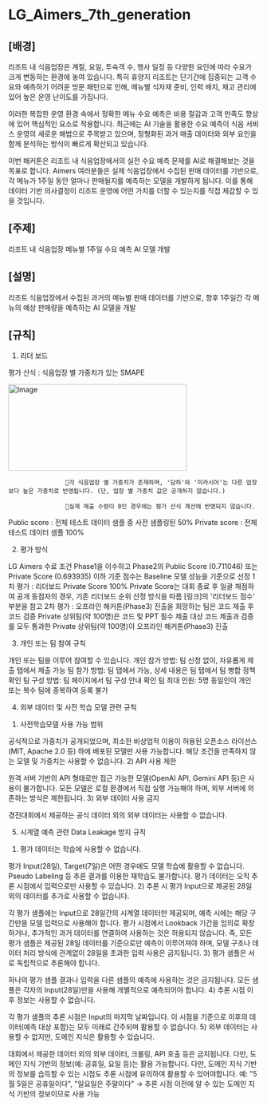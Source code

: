# LG_Aimers_7th_generation
## [배경] 
리조트 내 식음업장은 계절, 요일, 투숙객 수, 행사 일정 등 다양한 요인에 따라 수요가 크게 변동하는 환경에 놓여 있습니다. 특히 휴양지 리조트는 단기간에 집중되는 고객 수요와 예측하기 어려운 방문 패턴으로 인해, 메뉴별 식자재 준비, 인력 배치, 재고 관리에 있어 높은 운영 난이도를 가집니다.

이러한 복잡한 운영 환경 속에서 정확한 메뉴 수요 예측은 비용 절감과 고객 만족도 향상에 있어 핵심적인 요소로 작용합니다. 최근에는 AI 기술을 활용한 수요 예측이 식음 서비스 운영의 새로운 해법으로 주목받고 있으며, 정형화된 과거 매출 데이터와 외부 요인을 함께 분석하는 방식이 빠르게 확산되고 있습니다.

이번 해커톤은 리조트 내 식음업장에서의 실전 수요 예측 문제를 AI로 해결해보는 것을 목표로 합니다. Aimers 여러분들은 실제 식음업장에서 수집된 판매 데이터를 기반으로, 각 메뉴가 1주일 동안 얼마나 판매될지를 예측하는 모델을 개발하게 됩니다. 이를 통해 데이터 기반 의사결정이 리조트 운영에 어떤 가치를 더할 수 있는지를 직접 체감할 수 있을 것입니다.

## [주제]
리조트 내 식음업장 메뉴별 1주일 수요 예측 AI 모델 개발

## [설명]
리조트 식음업장에서 수집된 과거의 메뉴별 판매 데이터를 기반으로, 향후 1주일간 각 메뉴의 예상 판매량을 예측하는 AI 모델을 개발

## [규칙]
1. 리더 보드

평가 산식 : 식음업장 별 가중치가 있는 SMAPE 
				
<img width="358" height="173" alt="Image" src="https://github.com/user-attachments/assets/886d6f16-56d1-492f-b7d8-5a52db999ac9" />
					

					🔹각 식음업장 별 가중치가 존재하며, '담하'와 '미라시아'는 다른 업장보다 높은 가중치로 반영됩니다. (단, 업장 별 가중치 값은 공개하지 않습니다.)

					🔹실제 매출 수량이 0인 경우에는 평가 산식 계산에 반영되지 않습니다.

Public score : 전체 테스트 데이터 샘플 중 사전 샘플링된 50%
Private score : 전체 테스트 데이터 샘플 100%


2. 평가 방식

LG Aimers 수료 조건
Phase1을 이수하고 Phase2의 Public Score (0.711046) 또는 Private Score (0.693935) 이하
기준 점수는 Baseline 모델 성능을 기준으로 선정
1차 평가 : 리더보드 Private Score 100%
Private Score는 대회 종료 후 일괄 채점하여 공개
동점자의 경우, 기존 리더보드 순위 산정 방식을 따름 [링크]의 '리더보드 점수' 부분을 참고
2차 평가 : 오프라인 해커톤(Phase3) 진출을 희망하는 팀은 코드 제출 후 코드 검증
Private 상위팀(약 100명)은 코드 및 PPT 필수 제출 대상
코드 제출과 검증를 모두 통과한 Private 상위팀(약 100명)이 오프라인 해커톤(Phase3) 진출


3. 개인 또는 팀 참여 규칙

개인 또는 팀을 이루어 참여할 수 있습니다.
개인 참가 방법: 팀 신청 없이, 자유롭게 제출 탭에서 제출 가능
팀 참가 방법: 팀 탭에서 가능, 상세 내용은 팀 탭에서 팀 병합 정책 확인
팀 구성 방법: 팀 페이지에서 팀 구성 안내 확인
팀 최대 인원: 5명
동일인이 개인 또는 복수 팀에 중복하여 등록 불가
  

4. 외부 데이터 및 사전 학습 모델 관련 규칙

1) 사전학습모델 사용 가능 범위

공식적으로 가중치가 공개되었으며, 최소한 비상업적 이용이 허용된 오픈소스 라이선스(MIT, Apache 2.0 등) 하에 배포된 모델만 사용 가능합니다.
해당 조건을 만족하지 않는 모델 및 가중치는 사용할 수 없습니다.
2) API 사용 제한

원격 서버 기반의 API 형태로만 접근 가능한 모델(OpenAI API, Gemini API 등)은 사용이 불가합니다.
모든 모델은 로컬 환경에서 직접 실행 가능해야 하며, 외부 서버에 의존하는 방식은 제한됩니다.
3) 외부 데이터 사용 금지

경진대회에서 제공하는 공식 데이터 외의 외부 데이터는 사용할 수 없습니다.


5. 시계열 예측 관련 Data Leakage 방지 규칙 

1) 평가 데이터는 학습에 사용할 수 없습니다.

평가 Input(28일), Target(7일)은 어떤 경우에도 모델 학습에 활용할 수 없습니다.
Pseudo Labeling 등 추론 결과를 이용한 재학습도 불가합니다.
평가 데이터는 오직 추론 시점에서 입력으로만 사용할 수 있습니다.
2) 추론 시 평가 Input으로 제공된 28일 외의 데이터를 추가로 사용할 수 없습니다.

각 평가 샘플에는 Input으로 28일간의 시계열 데이터만 제공되며, 예측 시에는 해당 구간만을 모델 입력으로 사용해야 합니다.
평가 시점에서 Lookback 기간을 임의로 확장하거나, 추가적인 과거 데이터를 연결하여 사용하는 것은 허용되지 않습니다.
즉, 모든 평가 샘플은 제공된 28일 데이터를 기준으로만 예측이 이루어져야 하며, 모델 구조나 데이터 처리 방식에 관계없이 28일을 초과한 입력 사용은 금지됩니다.
3) 평가 샘플은 서로 독립적으로 추론해야 합니다.

하나의 평가 샘플 결과나 입력을 다른 샘플의 예측에 사용하는 것은 금지됩니다.
모든 샘플은 각자의 Input(28일)만을 사용해 개별적으로 예측되어야 합니다.
4) 추론 시점 이후 정보는 사용할 수 없습니다.

각 평가 샘플의 추론 시점은 Input의 마지막 날짜입니다.
이 시점을 기준으로 이후의 데이터(예측 대상 포함)는 모두 미래로 간주되며 활용할 수 없습니다.
5) 외부 데이터는 사용할 수 없지만, 도메인 지식은 활용할 수 있습니다.

대회에서 제공한 데이터 외의 외부 데이터, 크롤링, API 호출 등은 금지됩니다.
다만, 도메인 지식 기반의 정보(예: 공휴일, 요일 등)는 활용 가능합니다. 다만, 도메인 지식 기반의 정보를 습득할 수 있는 시점도 추론 시점에 유의하여 활용할 수 있어야합니다.
예: "5월 5일은 공휴일이다", "일요일은 주말이다" → 추론 시점 이전에 알 수 있는 도메인 지식 기반의 정보이므로 사용 가능
 
